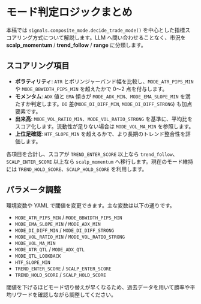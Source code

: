 # モード判定ロジックまとめ

本稿では `signals.composite_mode.decide_trade_mode()` を中心とした指標スコアリング方式について解説します。LLM へ問い合わせることなく、市況を **scalp_momentum** / **trend_follow** / **range** に分類します。

## スコアリング項目

- **ボラティリティ**: `ATR` とボリンジャーバンド幅を比較し、`MODE_ATR_PIPS_MIN` や `MODE_BBWIDTH_PIPS_MIN` を超えたかで 0〜2 点を付与します。
- **モメンタム**: `ADX` 値と `EMA` 傾きが `MODE_ADX_MIN`、`MODE_EMA_SLOPE_MIN` を満たすか判定します。`DI` 差(`MODE_DI_DIFF_MIN`, `MODE_DI_DIFF_STRONG`) も加点要素です。
- **出来高**: `MODE_VOL_RATIO_MIN`、`MODE_VOL_RATIO_STRONG` を基準に、平均比をスコア化します。流動性が足りない場合は `MODE_VOL_MA_MIN` を参照します。
- **上位足確認**: `HTF_SLOPE_MIN` を超えるかで、より長期のトレンド整合性を評価します。

各項目を合計し、スコアが `TREND_ENTER_SCORE` 以上なら `trend_follow`、`SCALP_ENTER_SCORE` 以上なら `scalp_momentum` へ移行します。現在のモード維持には `TREND_HOLD_SCORE`、`SCALP_HOLD_SCORE` を利用します。

## パラメータ調整

環境変数や YAML で閾値を変更できます。主な変数は以下の通りです。

- `MODE_ATR_PIPS_MIN` / `MODE_BBWIDTH_PIPS_MIN`
- `MODE_EMA_SLOPE_MIN` / `MODE_ADX_MIN`
- `MODE_DI_DIFF_MIN` / `MODE_DI_DIFF_STRONG`
- `MODE_VOL_RATIO_MIN` / `MODE_VOL_RATIO_STRONG`
- `MODE_VOL_MA_MIN`
- `MODE_ATR_QTL` / `MODE_ADX_QTL`
- `MODE_QTL_LOOKBACK`
- `HTF_SLOPE_MIN`
- `TREND_ENTER_SCORE` / `SCALP_ENTER_SCORE`
- `TREND_HOLD_SCORE` / `SCALP_HOLD_SCORE`

閾値を下げるほどモード切り替えが早くなるため、過去データを用いて勝率や平均リワードを確認しながら調整してください。
